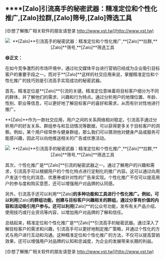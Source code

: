 ## ****[Zalo]**引流高手的秘密武器：精准定位和个性化推广,**[Zalo]**拉群,**[Zalo]**筛号,**[Zalo]**筛选工具**

[😍想了解推广相关软件的朋友请登录 http://www.vst.tw](http://www.vst.tw)

 <center><img src="https://vst.tw/MP4/tuiguang/png/8.png" alt="**[Zalo]**引流高手的秘密武器：精准定位和个性化推广,**[Zalo]**拉群,**[Zalo]**筛号,**[Zalo]**筛选工具"></center>

**😄正文：**

在如今竞争激烈的市场环境中，通过社交媒体平台进行营销已经成为企业吸引目标客户的重要手段之一。而对于**[Zalo]**这样的社交应用来说，掌握精准定位和个性化推广的技巧则是引流高手实现成功的秘密武器。

首先，精准定位是**[Zalo]**引流的关键。精准定位意味着将目标客户细分为不同的群体，并了解他们的需求、兴趣和行为特点。通过分析用户的地理位置、年龄、性别、职业等信息，可以更好地了解目标客户的喜好和需求，从而有针对性地进行推广。

**[Zalo]**作为一款社交应用，用户之间的关系网络相对稳定。引流高手通过分析用户的好友关系、群组参与和互动情况等数据，可以获得更多关于目标客户的洞察。例如，某个用户经常参与健身群组，那么我们可以猜测他对健身产品或服务可能感兴趣，因此可以向他推送相关的广告或优惠活动。

 <center><img src="https://vst.tw/MP4/tuiguang/png/6.png" alt="**[Zalo]**引流高手的秘密武器：精准定位和个性化推广,**[Zalo]**拉群,**[Zalo]**筛号,**[Zalo]**筛选工具"></center>

其次，个性化推广是**[Zalo]**引流的秘密武器之一。通过了解用户的兴趣和需求，引流高手可以根据用户的个性化特点进行定制化的推广内容。这可以通过向用户发送个性化的消息、优惠券或针对性的广告来实现。个性化推广不仅可以提高用户的参与度和购买意愿，还可以增强用户对品牌的认同感。

另外，引流高手还可以利用**[Zalo]**的多种功能和工具进行个性化推广。例如，可以利用**[Zalo]**的群组功能，创建与目标客户兴趣相关的群组，通过分享有价值的内容和活动吸引用户参与。还可以利用**[Zalo]**的公众号功能，发布有关产品介绍、使用技巧或行业资讯等内容，以增加用户对品牌的了解和信任。

总结起来，精准定位和个性化推广是**[Zalo]**引流高手的秘密武器。通过深入了解目标客户的需求和兴趣，引流高手可以更好地制定推广策略，并通过个性化的方式与用户进行互动和沟通。这种精准定位和个性化推广的方法，不仅可以提高营销效果，还可以增强用户对品牌的认知和忠诚度，为企业的发展带来长期的利益。

[😍想了解推广相关软件的朋友请登录 http://www.vst.tw](http://www.vst.tw)



